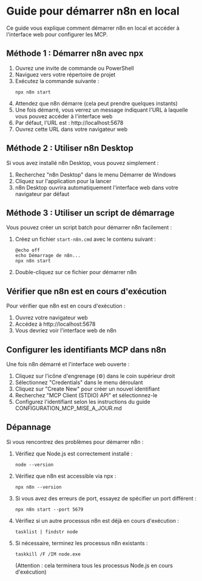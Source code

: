 # Guide pour démarrer n8n en local

Ce guide vous explique comment démarrer n8n en local et accéder à l'interface web pour configurer les MCP.

## Méthode 1 : Démarrer n8n avec npx

1. Ouvrez une invite de commande ou PowerShell
2. Naviguez vers votre répertoire de projet
3. Exécutez la commande suivante :
   ```
   npx n8n start
   ```
4. Attendez que n8n démarre (cela peut prendre quelques instants)
5. Une fois démarré, vous verrez un message indiquant l'URL à laquelle vous pouvez accéder à l'interface web
6. Par défaut, l'URL est : http://localhost:5678
7. Ouvrez cette URL dans votre navigateur web

## Méthode 2 : Utiliser n8n Desktop

Si vous avez installé n8n Desktop, vous pouvez simplement :

1. Recherchez "n8n Desktop" dans le menu Démarrer de Windows
2. Cliquez sur l'application pour la lancer
3. n8n Desktop ouvrira automatiquement l'interface web dans votre navigateur par défaut

## Méthode 3 : Utiliser un script de démarrage

Vous pouvez créer un script batch pour démarrer n8n facilement :

1. Créez un fichier `start-n8n.cmd` avec le contenu suivant :
   ```batch
   @echo off
   echo Démarrage de n8n...
   npx n8n start
   ```
2. Double-cliquez sur ce fichier pour démarrer n8n

## Vérifier que n8n est en cours d'exécution

Pour vérifier que n8n est en cours d'exécution :

1. Ouvrez votre navigateur web
2. Accédez à http://localhost:5678
3. Vous devriez voir l'interface web de n8n

## Configurer les identifiants MCP dans n8n

Une fois n8n démarré et l'interface web ouverte :

1. Cliquez sur l'icône d'engrenage (⚙️) dans le coin supérieur droit
2. Sélectionnez "Credentials" dans le menu déroulant
3. Cliquez sur "Create New" pour créer un nouvel identifiant
4. Recherchez "MCP Client (STDIO) API" et sélectionnez-le
5. Configurez l'identifiant selon les instructions du guide CONFIGURATION_MCP_MISE_A_JOUR.md

## Dépannage

Si vous rencontrez des problèmes pour démarrer n8n :

1. Vérifiez que Node.js est correctement installé :
   ```
   node --version
   ```

2. Vérifiez que n8n est accessible via npx :
   ```
   npx n8n --version
   ```

3. Si vous avez des erreurs de port, essayez de spécifier un port différent :
   ```
   npx n8n start --port 5679
   ```

4. Vérifiez si un autre processus n8n est déjà en cours d'exécution :
   ```
   tasklist | findstr node
   ```

5. Si nécessaire, terminez les processus n8n existants :
   ```
   taskkill /F /IM node.exe
   ```
   (Attention : cela terminera tous les processus Node.js en cours d'exécution)
